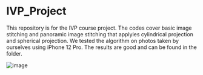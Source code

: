 # IVP_Project

This repository is for the IVP course project. The codes cover basic image stitching and panoramic image stitching that applyies cylindrical projection and spherical projection. We tested the algorithm on photos taken by ourselves using iPhone 12 Pro. The results are good and can be found in the folder.

![image](https://github.com/hongzhong558/IVP_Project/IVP_Final_Report.png)
